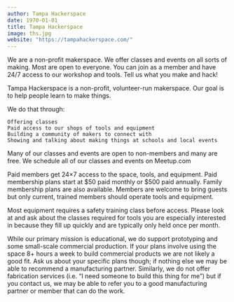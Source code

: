 ```yaml
---
author: Tampa Hackerspace
date: 1970-01-01
title: Tampa Hackerspace
image: ths.jpg
website: "https://tampahackerspace.com/"
---
```


We are a non-profit makerspace. We offer classes and events on all sorts of making. Most are open to everyone. You can join as a member and have 24/7 access to our workshop and tools.
Tell us what you make and hack!

Tampa Hackerspace is a non-profit, volunteer-run makerspace. Our goal is to help people learn to make things.

We do that through:

    Offering classes
    Paid access to our shops of tools and equipment
    Building a community of makers to connect with
    Showing and talking about making things at schools and local events

Many of our classes and events are open to non-members and many are free. We schedule all of our classes and events on Meetup.com

Paid members get 24×7 access to the space, tools, and equipment. Paid membership plans start at $50 paid monthly or $500 paid annually. Family membership plans are also available. Members are welcome to bring guests but only current, trained members should operate tools and equipment.

Most equipment requires a safety training class before access. Please look at and ask about the classes required for tools you are especially interested in because they fill up quickly and are typically only held once per month.

While our primary mission is educational, we do support prototyping and some small-scale commercial production. If your plans involve using the space 8+ hours a week to build commercial products we are not likely a good fit. Ask us about your specific plans though; if nothing else we may be able to recommend a manufacturing partner. Similarly, we do not offer fabrication services (i.e. “I need someone to build this thing for me”) but if you contact us, we may be able to refer you to a good manufacturing partner or member that can do the work.